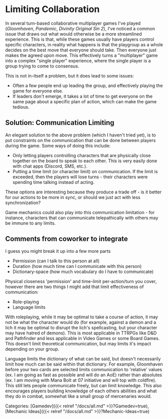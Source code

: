 # Limiting Collaboration

In several turn-based collaborative multiplayer games I've played
(_Gloomhaven_, _Pandemic_, _Divinity Original Sin 2_), I've noticed a common
issue that draws out what would otherwise be a more streamlined experience.
This is that, while these games usually have players control specific
characters, in reality what happens is that the playgroup as a whole decides on
the best move that everyone should take. Then everyone just makes the agreed
upon move. This effectively turns a "multiplayer" game into a complex "single
player" experience, where the single player is a group trying to come to
consensus.

This is not in-itself a problem, but it does lead to some issues:

 - Often a few people end up leading the group, and effectively playing the
   game for everyone else.
 - If leaders don't emerge, it takes a lot of time to get everyone on the same
   page about a specific plan of action, which can make the game tedious.

## Solution: Communication Limiting

An elegant solution to the above problem (which I haven't tried yet), is to put
constraints on the communication that can be done between players during the
game.  Some ways of doing this include:

 - Only letting players controlling characters that are physically close
   together on the board to speak to each other. This is very easily done with
   chat apps (Discord, SMS, etc.).
 - Putting a time limit (or character limit) on communication. If the limit is
   exceeded, then the players will lose turns - their characters were spending
   time talking instead of acting.

These options are interesting because they produce a trade off - is it better
for our actions to be more in sync, or should we just act with less
synchronization?

Game mechanics could also play into this communication limitation - for
instance, characters that can communicate telepathically with others may be
immune to any limits.


## Comments from coworker to integrate

I guess you might break it up into a few more parts
* Permission (can I talk to this person at all)
* Duration (how much time can I communicate with this person)
* Dictionary-space (how much vocabulary do I have to communicate)

Physical closeness 'permission' and time-limit per-action/turn you cover,
however there are two things I might add that limit effectiveness of
communication:
* Role-playing
* Language limits

With roleplaying, while it may be optimal to take a course of action, it may
not be what the character would do (for example, against a demon and a lich it
may be optimal to disrupt the lich's spellcasting, but your character may have
hatred of demons).  This is most applicable in TTRPGs like D&D and Pathfinder
and less applicable in Video Games or some Board Games.   This doesn't limit
theoretical communication, but may limits it's impact depending on your group.

Language limits the dictionary of what can be said, but doesn't necessarily
limit how much can be said within that dictionary.  For example, Gloomhaven
before your two cards are selected limits communication to 'relative' values
(ex. I am going as fast as possible and will do an AoE) rather than absolutes
(ex. I am moving with Mana Bolt at 07 initiative and will top with coldfire).
This still lets people communicate freely, but can limit knowledge.  This also
encourages players building knowledge of each others abilities and what they do
in combat, somewhat like a small group of mercenaries would.

Categories: [Gamedev]({{< relref "/docs/all.md" >}}?Gamedev=true), [Mechanic Ideas]({{< relref "/docs/all.md" >}}?Mechanic-Ideas=true)